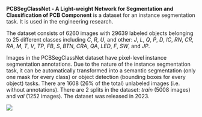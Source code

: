 **PCBSegClassNet - A Light-weight Network for Segmentation and Classification of PCB Component** is a dataset for an instance segmentation task. It is used in the engineering research. 

The dataset consists of 6260 images with 29639 labeled objects belonging to 25 different classes including *C*, *R*, *U*, and other: *J*, *L*, *Q*, *P*, *D*, *IC*, *RN*, *CR*, *RA*, *M*, *T*, *V*, *TP*, *FB*, *S*, *BTN*, *CRA*, *QA*, *LED*, *F*, *SW*, and *JP*.

Images in the PCBSegClassNet dataset have pixel-level instance segmentation annotations. Due to the nature of the instance segmentation task, it can be automatically transformed into a semantic segmentation (only one mask for every class) or object detection (bounding boxes for every object) tasks. There are 1608 (26% of the total) unlabeled images (i.e. without annotations). There are 2 splits in the dataset: *train* (5008 images) and *val* (1252 images). The dataset was released in 2023.

<img src="https://github.com/dataset-ninja/pcbsegclassnet/raw/main/visualizations/poster.png">
